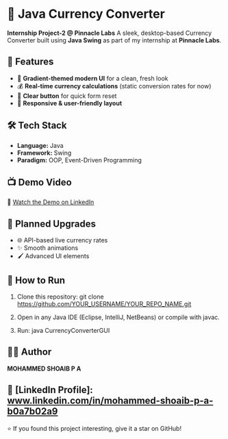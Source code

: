 # 💱 Java Currency Converter
**Internship Project-2 @ Pinnacle Labs**
A sleek, desktop-based Currency Converter built using **Java Swing** as part of my internship at **Pinnacle Labs**.

## 🚀 Features
- 🎨 **Gradient-themed modern UI** for a clean, fresh look
- 💰 **Real-time currency calculations** (static conversion rates for now)
- 🧹 **Clear button** for quick form reset
- 🔹 **Responsive & user-friendly layout**

## 🛠 Tech Stack
- **Language:** Java
- **Framework:** Swing
- **Paradigm:** OOP, Event-Driven Programming

## 📺 Demo Video
🎥 [Watch the Demo on LinkedIn]([https://www.linkedin.com/posts/mohammed-shoaib-p-a-b0a7b02a9_task2completed-javadevelopment-javaprojects-activity-7361090841802600449-KjiV?utm_source=social_share_send&utm_medium=member_desktop_web&rcm=ACoAAEpVpToBg-K0TCGA6-AYuFfIresPJDy3yVk])

## 📌 Planned Upgrades
- 🌐 API-based live currency rates
- ✨ Smooth animations
- 🖌 Advanced UI elements

## 📂 How to Run
1. Clone this repository:
   git clone https://github.com/YOUR_USERNAME/YOUR_REPO_NAME.git

2. Open in any Java IDE (Eclipse, IntelliJ, NetBeans) or compile with javac.

3. Run:
   java CurrencyConverterGUI

## 👨‍💻 Author 
**MOHAMMED SHOAIB P A** 

## 📌 [LinkedIn Profile]: www.linkedin.com/in/mohammed-shoaib-p-a-b0a7b02a9

⭐ If you found this project interesting, give it a star on GitHub!
